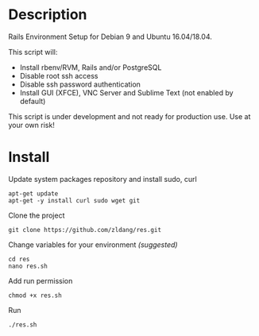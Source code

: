 # Description
Rails Environment Setup for Debian 9 and Ubuntu 16.04/18.04.

This script will:
- Install rbenv/RVM, Rails and/or PostgreSQL
- Disable root ssh access
- Disable ssh password authentication
- Install GUI (XFCE), VNC Server and Sublime Text (not enabled by default)

This script is under development and not ready for production use. Use at your own risk!

# Install
Update system packages repository and install sudo, curl

```Shell
apt-get update
apt-get -y install curl sudo wget git
```
Clone the project

```Shell
git clone https://github.com/zldang/res.git
```
Change variables for your environment *(suggested)*

```Shell
cd res
nano res.sh 
```
Add run permission

```Shell
chmod +x res.sh
```
Run

```Shell
./res.sh
```
